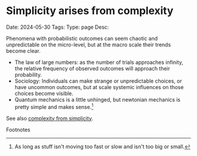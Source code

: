 # Simplicity arises from complexity
Date: 2024-05-30
Tags:
Type: page
Desc: 

Phenomena with probabilistic outcomes can seem chaotic and unpredictable on the micro-level, but at the macro scale their trends become clear. 

- The law of large numbers: as the number of trials approaches infinity, the relative frequency of observed outcomes will approach their probability.
- Sociology: Individuals can make strange or unpredictable choices, or have uncommon outcomes, but at scale systemic influences on those choices become visible.
- Quantum mechanics is a little unhinged, but newtonian mechanics is pretty simple and makes sense.[^1]

See also [complexity from simplicity](complexity-from-simplicity).

<p class="footnote-header">Footnotes</p>

[^1]: As long as stuff isn't moving too fast or slow and isn't too big or small.